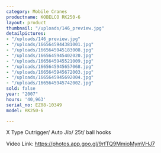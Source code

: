 ```yaml
---
category: Mobile Cranes
productname: KOBELCO RK250-6
layout: product
thumbnail: "/uploads/146_preview.jpg"
detailpictures:
- "/uploads/146_preview.jpg"
- "/uploads/1665645944381001.jpg"
- "/uploads/1665645945183008.jpg"
- "/uploads/1665645945402020.jpg"
- "/uploads/1665645945521009.jpg"
- "/uploads/1665645945657068.jpg"
- "/uploads/1665645945672003.jpg"
- "/uploads/1665645945692004.jpg"
- "/uploads/1665645945742002.jpg"
sold: false
year: "2007"
hours: '40,963'
serial_no: EZ08-10349
model: RK250-6

---
```

X Type Outrigger/ Auto Jib/ 25t/ ball hooks

Video Link: https://photos.app.goo.gl/9rfTQ9MmioMymVHJ7